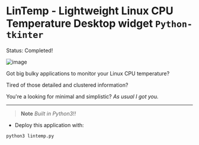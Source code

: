 # LinTemp - Lightweight Linux CPU Temperature Desktop widget `Python-tkinter`

Status: Completed!

![image](https://github.com/WhiteHatCyberus/LinTemp/assets/70995581/dc691003-7483-4977-ba41-d30449a65925)

Got big bulky applications to monitor your Linux CPU temperature? 

Tired of those detailed and clustered information? 

You're a looking for minimal and simplistic? *As usual I got you.*

---
>**Note** *Built in Python3!!* 

- Deploy this application with:
```bash
python3 lintemp.py
```
